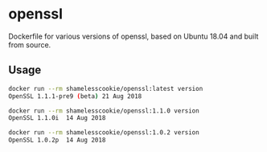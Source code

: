 # openssl

Dockerfile for various versions of openssl, based on Ubuntu 18.04 and built from source.

## Usage

```bash
docker run --rm shamelesscookie/openssl:latest version
OpenSSL 1.1.1-pre9 (beta) 21 Aug 2018

docker run --rm shamelesscookie/openssl:1.1.0 version
OpenSSL 1.1.0i  14 Aug 2018

docker run --rm shamelesscookie/openssl:1.0.2 version
OpenSSL 1.0.2p  14 Aug 2018
```